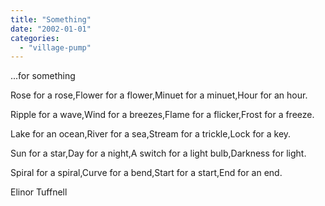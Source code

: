 ```yaml
---
title: "Something"
date: "2002-01-01"
categories: 
  - "village-pump"
---
```


...for something

Rose for a rose,Flower for a flower,Minuet for a minuet,Hour for an hour.

Ripple for a wave,Wind for a breezes,Flame for a flicker,Frost for a freeze.

Lake for an ocean,River for a sea,Stream for a trickle,Lock for a key.

Sun for a star,Day for a night,A switch for a light bulb,Darkness for light.

Spiral for a spiral,Curve for a bend,Start for a start,End for an end.

Elinor Tuffnell
